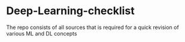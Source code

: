 # Deep-Learning-checklist
The repo consists of all sources that is required for a quick revision of various ML and DL concepts
